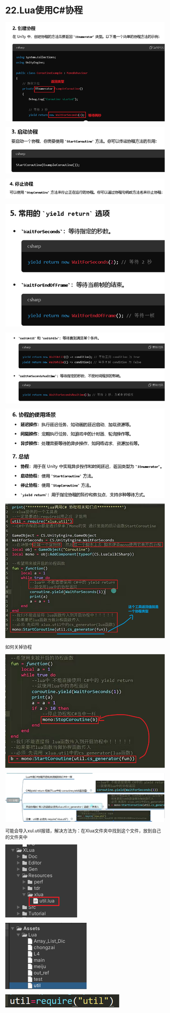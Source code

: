 # 22.Lua使用C#协程

![77feb94fdf7b2dbc89165530982e22e0.png](image/77feb94fdf7b2dbc89165530982e22e0.png)

![0442522141dcfe7a93e265b595ce0559.png](image/0442522141dcfe7a93e265b595ce0559.png)

![0804dba97139fb892bd6b38a6f67d5ee.png](image/0804dba97139fb892bd6b38a6f67d5ee.png)

![2cf3d77a2a3cd57b73bfc19b2c0a2629.png](image/2cf3d77a2a3cd57b73bfc19b2c0a2629.png)

![46d85888e29706e2c187ef93fbfce4ef.png](image/46d85888e29706e2c187ef93fbfce4ef.png)

![d825de35f5edcedbe4bdd705a03a0fde.png](image/d825de35f5edcedbe4bdd705a03a0fde.png)

![e73e9ee7b43110905e234d6e05f31cd9.png](image/e73e9ee7b43110905e234d6e05f31cd9.png)

如何关掉协程

![0b258ef12d307c7309cb6738a052a9d5.png](image/0b258ef12d307c7309cb6738a052a9d5.png)

![180027c507302c864c4656bef14e820f.png](image/180027c507302c864c4656bef14e820f.png)

可能会导入xul.util报错，解决方法为：在Xlua文件夹中找到这个文件，放到自己的文件夹中

![1133e065101238f9b81d92f8768aa142.png](image/1133e065101238f9b81d92f8768aa142.png)

![2099a5b458bd578533f0cce2fa5ee384.png](image/2099a5b458bd578533f0cce2fa5ee384.png)

![c4392551aea9f484d7d3af854da3cbc0.png](image/c4392551aea9f484d7d3af854da3cbc0.png)
